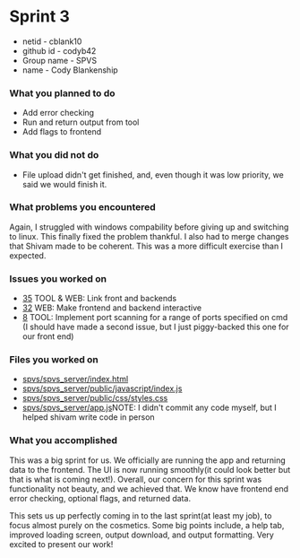 # Sprint 3

* netid - cblank10
* github id - codyb42
* Group name - SPVS
* name - Cody Blankenship


### What you planned to do
* Add error checking
* Run and return output from tool
* Add flags to frontend

### What you did not do
* File upload didn't get finished, and, even though it was low priority, we said we would finish it.

### What problems you encountered
Again, I struggled with windows compability before giving up and switching to linux. This finally fixed the problem thankful. I also had to merge changes that Shivam made to be coherent. This was a more difficult exercise than I expected.

### Issues you worked on
* [35](https://github.com/masonhyman-school/spvs/issues/35) TOOL & WEB: Link front and backends
* [32](https://github.com/masonhyman-school/spvs/issues/32) WEB: Make frontend and backend interactive
* [8](https://github.com/masonhyman-school/spvs/issues) TOOL: Implement port scanning for a range of ports specified on cmd (I should have made a second issue, but I just piggy-backed this one for our front end)

### Files you worked on
* [spvs/spvs_server/index.html](https://github.com/masonhyman-school/spvs/blob/main/spvs_server/index.html)
* [spvs/spvs_server/public/javascript/index.js](https://github.com/masonhyman-school/spvs/blob/main/spvs_server/public/javascript/index.js)
* [spvs/spvs_server/public/css/styles.css](https://github.com/masonhyman-school/spvs/blob/main/spvs_server/public/css/styles.css)
* [spvs/spvs_server/app.js](https://github.com/masonhyman-school/spvs/blob/main/spvs_server/app.js)NOTE: I didn't commit any code myself, but I helped shivam write code in person

### What you accomplished
This was a big sprint for us. We officially are running the app and returning data to the frontend. The UI is now running smoothly(it could look better but that is what is coming next!). Overall, our concern for this sprint was functionality not beauty, and we achieved that. We know have frontend end error checking, optional flags, and returned data.

This sets us up perfectly coming in to the last sprint(at least my job), to focus almost purely on the cosmetics. Some big points include, a help tab, improved loading screen, output download, and output formatting. Very excited to present our work!
